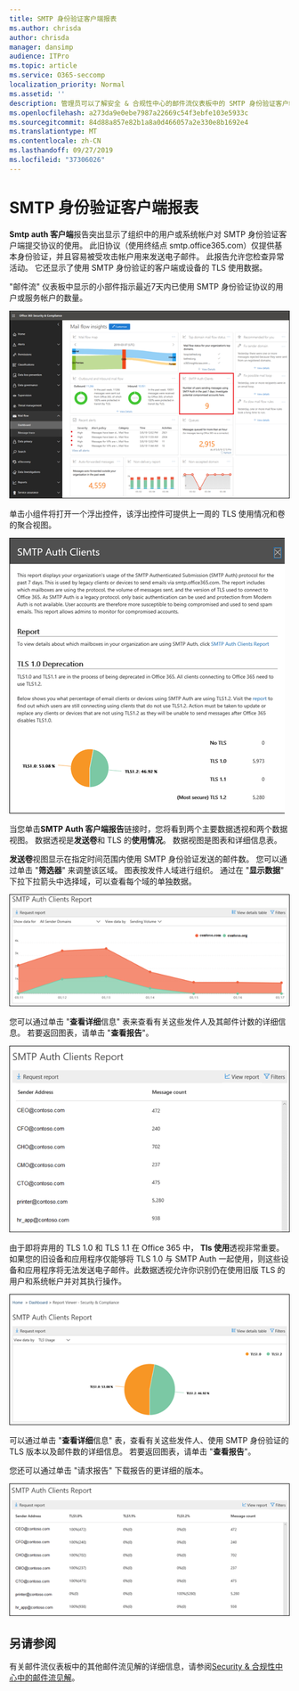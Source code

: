 ```yaml
---
title: SMTP 身份验证客户端报表
ms.author: chrisda
author: chrisda
manager: dansimp
audience: ITPro
ms.topic: article
ms.service: O365-seccomp
localization_priority: Normal
ms.assetid: ''
description: 管理员可以了解安全 & 合规性中心的邮件流仪表板中的 SMTP 身份验证客户端报告。
ms.openlocfilehash: a273da9e0ebe7987a22669c54f3ebfe103e5933c
ms.sourcegitcommit: 84d88a857e82b1a8a0d466057a2e330e8b1692e4
ms.translationtype: MT
ms.contentlocale: zh-CN
ms.lasthandoff: 09/27/2019
ms.locfileid: "37306026"
---
```

# <a name="smtp-auth-clients-report"></a>SMTP 身份验证客户端报表

**Smtp auth 客户端**报告突出显示了组织中的用户或系统帐户对 SMTP 身份验证客户端提交协议的使用。 此旧协议（使用终结点 smtp.office365.com）仅提供基本身份验证，并且容易被受攻击帐户用来发送电子邮件。  此报告允许您检查异常活动。 它还显示了使用 SMTP 身份验证的客户端或设备的 TLS 使用数据。

"邮件流" 仪表板中显示的小部件指示最近7天内已使用 SMTP 身份验证协议的用户或服务帐户的数量。

![SMTP 身份验证客户端在安全 & 合规性中心中的邮件流仪表板中报告](../media/smtp-auth-clients-report-selected.png)

单击小组件将打开一个浮出控件，该浮出控件可提供上一周的 TLS 使用情况和卷的聚合视图。

![SMTP Auth 客户端报告中的浮出控件](../media/smtp-auth-clients-flyout.png)

当您单击**SMTP Auth 客户端报告**链接时，您将看到两个主要数据透视和两个数据视图。 数据透视是**发送卷**和 TLS 的**使用情况**。 数据视图是图表和详细信息表。

**发送卷**视图显示在指定时间范围内使用 SMTP 身份验证发送的邮件数。 您可以通过单击 "**筛选器**" 来调整该区域。 图表按发件人域进行组织。 通过在 "**显示数据**" 下拉下拉箭头中选择域，可以查看每个域的单独数据。

![在 SMTP Auth 客户端报告中发送卷](../media/smtp-auth-clients-report-sending-volume.png)

您可以通过单击 "**查看详细**信息" 表来查看有关这些发件人及其邮件计数的详细信息。 若要返回图表，请单击 "**查看报告**"。

![SMTP Auth 客户端报告中用于发送卷的详细信息表](../media/smtp-auth-clients-report-details-sending-volume.png)

由于即将弃用的 TLS 1.0 和 TLS 1.1 在 Office 365 中， **Tls 使用**透视非常重要。 如果您的旧设备和应用程序仅能够将 TLS 1.0 与 SMTP Auth 一起使用，则这些设备和应用程序将无法发送电子邮件。此数据透视允许你识别仍在使用旧版 TLS 的用户和系统帐户并对其执行操作。

![SMTP Auth 客户端报告中的 TLS 用法](../media/smtp-auth-clients-report-tls-usage.png)

可以通过单击 "**查看详细**信息" 表，查看有关这些发件人、使用 SMTP 身份验证的 TLS 版本以及邮件数的详细信息。 若要返回图表，请单击 "**查看报告**"。

您还可以通过单击 "请求报告" 下载报告的更详细的版本。

![SMTP Auth 客户端报告中 TLS 用法的详细信息表](../media/smtp-auth-clients-report-details-tls-usage.png)

## <a name="see-also"></a>另请参阅

有关邮件流仪表板中的其他邮件流见解的详细信息，请参阅[Security & 合规性中心中的邮件流见解](mail-flow-insights-v2.md)。
